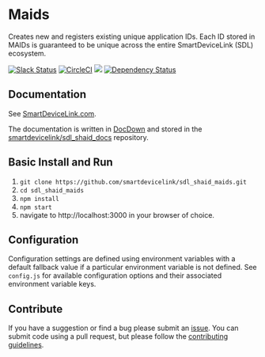 # Maids
Creates new and registers existing unique application IDs. Each ID stored in MAIDs is guaranteed to be unique across the entire SmartDeviceLink (SDL) ecosystem.

[![Slack Status](http://sdlslack.herokuapp.com/badge.svg)](http://slack.smartdevicelink.com)
[![CircleCI](https://circleci.com/gh/smartdevicelink/sdl_shaid.svg?style=shield)](https://circleci.com/gh/smartdevicelink/sdl_shaid)
<a href="https://codecov.io/github/smartdevicelink/sdl_shaid_maids?branch=master" target="_blank"><img src="https://codecov.io/github/smartdevicelink/sdl_shaid_maids/coverage.svg?branch=master" /></a>
[![Dependency Status](https://david-dm.org/smartdevicelink/sdl_shaid_maids.svg)](https://david-dm.org/smartdevicelink/sdl_shaid_maids)

## Documentation
See [SmartDeviceLink.com](https://smartdevicelink.com/en/docs/shaid/master/overview/).  

The documentation is written in [DocDown](https://github.com/smartdevicelink/sdl_markdown_spec) and stored in the [smartdevicelink/sdl_shaid_docs](https://github.com/smartdevicelink/sdl_shaid_docs) repository.

## Basic Install and Run

1. ```git clone https://github.com/smartdevicelink/sdl_shaid_maids.git```
2. ```cd sdl_shaid_maids```
3. ```npm install```
4. ```npm start```
5. navigate to http://localhost:3000 in your browser of choice.

## Configuration
Configuration settings are defined using environment variables with a default fallback value if a particular environment variable is not defined. See ```config.js``` for available configuration options and their associated environment variable keys.

## Contribute
If you have a suggestion or find a bug please submit an <a href="https://github.com/smartdevicelink/sdl_shaid_maids/issues/new" target="_blank">issue</a>.  You can submit code using a pull request, but please follow the <a href="https://github.com/smartdevicelink/sdl_shaid_maids/blob/master/CONTRIBUTING.md" target="_blank">contributing guidelines</a>.
